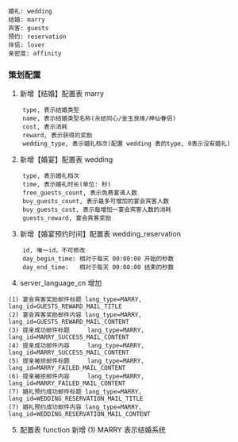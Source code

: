 ```
婚礼: wedding
结婚: marry
宾客: guests
预约: reservation
伴侣: lover
亲密度: affinity
```

### 策划配置
1. 新增【结婚】配置表 marry
```
	type, 表示结婚类型
	name, 表示结婚类型名称(永结同心/金玉良缘/神仙眷侣)
	cost, 表示消耗
	reward, 表示获得的奖励
	wedding_type, 表示婚礼档次(配置 wedding 表的type, 0表示没有婚礼)
```

2. 新增【婚宴】配置表 wedding
```
	type, 表示婚礼档次
	time, 表示婚礼时长(单位: 秒)
	free_guests_count, 表示免费宴请人数
	buy_guests_count, 表示最多可增加的宴会宾客人数
	buy_guests_cost, 表示每增加一宴会宾客人数的消耗
	guests_reward, 宴会宾客奖励
```

3. 新增【婚宴预约时间】配置表 wedding_reservation
```
	id, 唯一id，不可修改
	day_begin_time: 相对于每天 00:00:00 开始的秒数
	day_end_time:   相对于每天 00:00:00 结束的秒数
```

4. server_language_cn 增加
```
(1) 宴会宾客奖励邮件标题 lang_type=MARRY, lang_id=GUESTS_REWARD_MAIL_TITLE
(2) 宴会宾客奖励邮件内容 lang_type=MARRY, lang_id=GUESTS_REWARD_MAIL_CONTENT
(3) 提亲成功邮件标题     lang_type=MARRY, lang_id=MARRY_SUCCESS_MAIL_CONTENT
(4) 提亲成功邮件内容     lang_type=MARRY, lang_id=MARRY_SUCCESS_MAIL_CONTENT
(5) 提亲被拒邮件标题     lang_type=MARRY, lang_id=MARRY_FAILED_MAIL_CONTENT
(6) 提亲被拒邮件内容     lang_type=MARRY, lang_id=MARRY_FAILED_MAIL_CONTENT
(7) 婚礼预约成功邮件标题 lang_type=MARRY, lang_id=WEDDING_RESERVATION_MAIL_TITLE
(7) 婚礼预约成功邮件内容 lang_type=MARRY, lang_id=WEDDING_RESERVATION_MAIL_CONTENT
```

5. 配置表 function 新增
(1) MARRY 表示结婚系统
